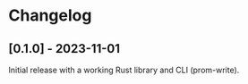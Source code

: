 # Changelog


## [0.1.0] - 2023-11-01

Initial release with a working Rust library and CLI (prom-write).

